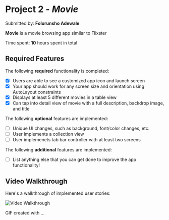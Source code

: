 # Project 2 - *Movie*

Submitted by: **Folorunsho Adewale**

**Movie** is a movie browsing app similar to Flixster

Time spent: **10** hours spent in total

## Required Features

The following **required** functionality is completed:

- [X] Users are able to see a customized app icon and launch screen
- [X] Your app should work for any screen size and orientation using AutoLayout constraints
- [X] Displays at least 5 different movies in a table view
- [X] Can tap into detail view of movie with a full description, backdrop image, and title
 
The following **optional** features are implemented:

- [ ] Unique UI changes, such as background, font/color changes, etc.
- [ ] User implements a collection view
- [ ] User implemenets tab bar controller with at least two screens

The following **additional** features are implemented:

- [ ] List anything else that you can get done to improve the app functionality!

## Video Walkthrough

Here's a walkthrough of implemented user stories:

<img src='https://imgur.com/a/Sv1Oa7q' title='Video Walkthrough' width='' alt='Video Walkthrough' />

<!-- Replace this with whatever GIF tool you used! -->
GIF created with ...  
<!-- Recommended tools:
[Imgur](https://imgur.com/)

## Notes

Describe any challenges encountered while building the app.
- Issues with the auto constraint

## License

    Copyright [2023] [Folorunsho Adewale]

    Licensed under the Apache License, Version 2.0 (the "License");
    you may not use this file except in compliance with the License.
    You may obtain a copy of the License at

        http://www.apache.org/licenses/LICENSE-2.0

    Unless required by applicable law or agreed to in writing, software
    distributed under the License is distributed on an "AS IS" BASIS,
    WITHOUT WARRANTIES OR CONDITIONS OF ANY KIND, either express or implied.
    See the License for the specific language governing permissions and
    limitations under the License.
